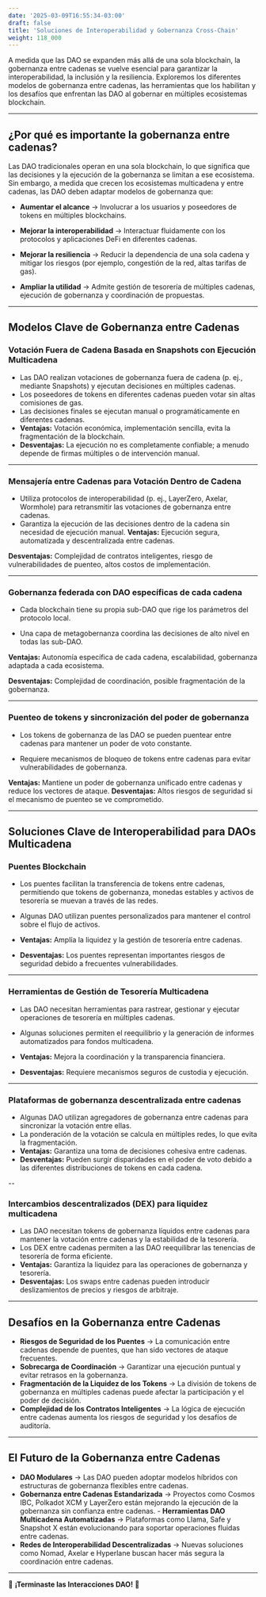 ```yaml
---
date: '2025-03-09T16:55:34-03:00'
draft: false
title: 'Soluciones de Interoperabilidad y Gobernanza Cross-Chain'
weight: 118_000
---
```


A medida que las DAO se expanden más allá de una sola blockchain, la gobernanza entre cadenas se vuelve esencial para garantizar la interoperabilidad, la inclusión y la resiliencia. Exploremos los diferentes modelos de gobernanza entre cadenas, las herramientas que los habilitan y los desafíos que enfrentan las DAO al gobernar en múltiples ecosistemas blockchain.

---

## **¿Por qué es importante la gobernanza entre cadenas?**

Las DAO tradicionales operan en una sola blockchain, lo que significa que las decisiones y la ejecución de la gobernanza se limitan a ese ecosistema. Sin embargo, a medida que crecen los ecosistemas multicadena y entre cadenas, las DAO deben adaptar modelos de gobernanza que:

- **Aumentar el alcance** → Involucrar a los usuarios y poseedores de tokens en múltiples blockchains.
- **Mejorar la interoperabilidad** → Interactuar fluidamente con los protocolos y aplicaciones DeFi en diferentes cadenas.
- **Mejorar la resiliencia** → Reducir la dependencia de una sola cadena y mitigar los riesgos (por ejemplo, congestión de la red, altas tarifas de gas).

- **Ampliar la utilidad** → Admite gestión de tesorería de múltiples cadenas, ejecución de gobernanza y coordinación de propuestas.

---

## **Modelos Clave de Gobernanza entre Cadenas**

### **Votación Fuera de Cadena Basada en Snapshots con Ejecución Multicadena**
- Las DAO realizan votaciones de gobernanza fuera de cadena (p. ej., mediante Snapshots) y ejecutan decisiones en múltiples cadenas.
- Los poseedores de tokens en diferentes cadenas pueden votar sin altas comisiones de gas.
- Las decisiones finales se ejecutan manual o programáticamente en diferentes cadenas.
- **Ventajas:** Votación económica, implementación sencilla, evita la fragmentación de la blockchain.
- **Desventajas:** La ejecución no es completamente confiable; a menudo depende de firmas múltiples o de intervención manual.

---

### **Mensajería entre Cadenas para Votación Dentro de Cadena**
- Utiliza protocolos de interoperabilidad (p. ej., LayerZero, Axelar, Wormhole) para retransmitir las votaciones de gobernanza entre cadenas.
- Garantiza la ejecución de las decisiones dentro de la cadena sin necesidad de ejecución manual. **Ventajas:** Ejecución segura, automatizada y descentralizada entre cadenas.

**Desventajas:** Complejidad de contratos inteligentes, riesgo de vulnerabilidades de puenteo, altos costos de implementación.

---

### **Gobernanza federada con DAO específicas de cada cadena**
- Cada blockchain tiene su propia sub-DAO que rige los parámetros del protocolo local.

- Una capa de metagobernanza coordina las decisiones de alto nivel en todas las sub-DAO.

**Ventajas:** Autonomía específica de cada cadena, escalabilidad, gobernanza adaptada a cada ecosistema.

**Desventajas:** Complejidad de coordinación, posible fragmentación de la gobernanza.

---

### **Puenteo de tokens y sincronización del poder de gobernanza**
- Los tokens de gobernanza de las DAO se pueden puentear entre cadenas para mantener un poder de voto constante.

- Requiere mecanismos de bloqueo de tokens entre cadenas para evitar vulnerabilidades de gobernanza.

**Ventajas:** Mantiene un poder de gobernanza unificado entre cadenas y reduce los vectores de ataque. **Desventajas:** Altos riesgos de seguridad si el mecanismo de puenteo se ve comprometido.

---

## **Soluciones Clave de Interoperabilidad para DAOs Multicadena**

### **Puentes Blockchain**
- Los puentes facilitan la transferencia de tokens entre cadenas, permitiendo que tokens de gobernanza, monedas estables y activos de tesorería se muevan a través de las redes.
- Algunas DAO utilizan puentes personalizados para mantener el control sobre el flujo de activos.

- **Ventajas:** Amplía la liquidez y la gestión de tesorería entre cadenas.

- **Desventajas:** Los puentes representan importantes riesgos de seguridad debido a frecuentes vulnerabilidades.

---

### **Herramientas de Gestión de Tesorería Multicadena**
- Las DAO necesitan herramientas para rastrear, gestionar y ejecutar operaciones de tesorería en múltiples cadenas.

- Algunas soluciones permiten el reequilibrio y la generación de informes automatizados para fondos multicadena.

- **Ventajas:** Mejora la coordinación y la transparencia financiera.

- **Desventajas:** Requiere mecanismos seguros de custodia y ejecución.

---

### **Plataformas de gobernanza descentralizada entre cadenas**
- Algunas DAO utilizan agregadores de gobernanza entre cadenas para sincronizar la votación entre ellas.
- La ponderación de la votación se calcula en múltiples redes, lo que evita la fragmentación.
- **Ventajas:** Garantiza una toma de decisiones cohesiva entre cadenas.
- **Desventajas:** Pueden surgir disparidades en el poder de voto debido a las diferentes distribuciones de tokens en cada cadena.

--

### **Intercambios descentralizados (DEX) para liquidez multicadena**
- Las DAO necesitan tokens de gobernanza líquidos entre cadenas para mantener la votación entre cadenas y la estabilidad de la tesorería.
- Los DEX entre cadenas permiten a las DAO reequilibrar las tenencias de tesorería de forma eficiente.
- **Ventajas:** Garantiza la liquidez para las operaciones de gobernanza y tesorería.
- **Desventajas:** Los swaps entre cadenas pueden introducir deslizamientos de precios y riesgos de arbitraje.

---

## **Desafíos en la Gobernanza entre Cadenas**

- **Riesgos de Seguridad de los Puentes** → La comunicación entre cadenas depende de puentes, que han sido vectores de ataque frecuentes.
- **Sobrecarga de Coordinación** → Garantizar una ejecución puntual y evitar retrasos en la gobernanza.
- **Fragmentación de la Liquidez de los Tokens** → La división de tokens de gobernanza en múltiples cadenas puede afectar la participación y el poder de decisión.
- **Complejidad de los Contratos Inteligentes** → La lógica de ejecución entre cadenas aumenta los riesgos de seguridad y los desafíos de auditoría.

- ---

## **El Futuro de la Gobernanza entre Cadenas**

- **DAO Modulares** → Las DAO pueden adoptar modelos híbridos con estructuras de gobernanza flexibles entre cadenas.
- **Gobernanza entre Cadenas Estandarizada** → Proyectos como Cosmos IBC, Polkadot XCM y LayerZero están mejorando la ejecución de la gobernanza sin confianza entre cadenas. - **Herramientas DAO Multicadena Automatizadas** → Plataformas como Llama, Safe y Snapshot X están evolucionando para soportar operaciones fluidas entre cadenas.
- **Redes de Interoperabilidad Descentralizadas** → Nuevas soluciones como Nomad, Axelar e Hyperlane buscan hacer más segura la coordinación entre cadenas.

---

🔖 **¡Terminaste las Interacciones DAO!** 🔖